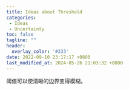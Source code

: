 ```yaml
---
title: Ideas about Threshold
categories: 
 - Ideas
 - Uncertainty
toc: false
tagline: ""
header: 
  overlay_color: '#333'
date: 2022-09-10 23:17:17 +0800
last_modified_at: 2024-05-26 21:03:32 +0800
---
```

阈值可以使清晰的边界变得模糊。

